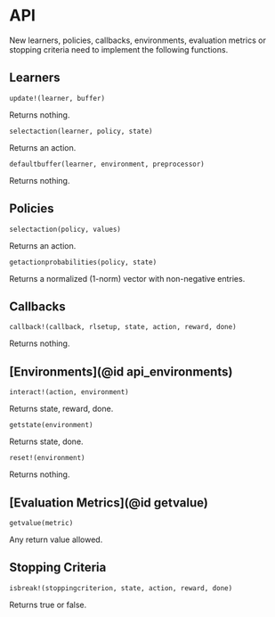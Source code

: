 # API

New learners, policies, callbacks, environments, evaluation metrics or stopping
criteria need to implement the following functions.

## Learners
```
update!(learner, buffer)
```
Returns nothing.

```
selectaction(learner, policy, state)
```
Returns an action.

```
defaultbuffer(learner, environment, preprocessor)
```
Returns nothing.

## Policies
```
selectaction(policy, values)
```
Returns an action.

```
getactionprobabilities(policy, state)
```
Returns a normalized (1-norm) vector with non-negative entries.

## Callbacks
```
callback!(callback, rlsetup, state, action, reward, done)
```
Returns nothing.

## [Environments](@id api_environments)
```
interact!(action, environment)
```
Returns state, reward, done.

```
getstate(environment)
```
Returns state, done.

```
reset!(environment)
```
Returns nothing.

## [Evaluation Metrics](@id getvalue)

```
getvalue(metric)
```
Any return value allowed.

## Stopping Criteria
```
isbreak!(stoppingcriterion, state, action, reward, done)
```
Returns true or false.
